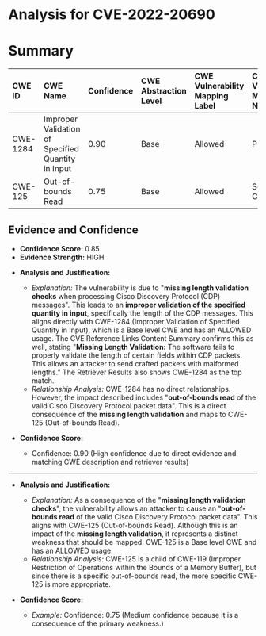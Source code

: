# Analysis for CVE-2022-20690

# Summary
| CWE ID    | CWE Name                                               | Confidence | CWE Abstraction Level | CWE Vulnerability Mapping Label | CWE-Vulnerability Mapping Notes |
| :--------- | :----------------------------------------------------- | :--------- | :-------------------- | :------------------------------ | :------------------------------ |
| CWE-1284  | Improper Validation of Specified Quantity in Input    | 0.90       | Base                  | Allowed                         | Primary CWE                     |
| CWE-125   | Out-of-bounds Read                                        | 0.75       | Base                  | Allowed                         | Secondary Candidate             |

## Evidence and Confidence

*   **Confidence Score:** 0.85
*   **Evidence Strength:** HIGH

- **Analysis and Justification:**
  - *Explanation:* The vulnerability is due to "**missing length validation checks** when processing Cisco Discovery Protocol (CDP) messages". This leads to an **improper validation of the specified quantity in input**, specifically the length of the CDP messages. This aligns directly with CWE-1284 (Improper Validation of Specified Quantity in Input), which is a Base level CWE and has an ALLOWED usage. The CVE Reference Links Content Summary confirms this as well, stating "**Missing Length Validation:** The software fails to properly validate the length of certain fields within CDP packets. This allows an attacker to send crafted packets with malformed lengths." The Retriever Results also shows CWE-1284 as the top match.
  - *Relationship Analysis:* CWE-1284 has no direct relationships. However, the impact described includes "**out-of-bounds read** of the valid Cisco Discovery Protocol packet data". This is a direct consequence of the **missing length validation** and maps to CWE-125 (Out-of-bounds Read).

- **Confidence Score:**
  - Confidence: 0.90 (High confidence due to direct evidence and matching CWE description and retriever results)

---
- **Analysis and Justification:**
  - *Explanation:* As a consequence of the "**missing length validation checks**", the vulnerability allows an attacker to cause an "**out-of-bounds read** of the valid Cisco Discovery Protocol packet data". This aligns with CWE-125 (Out-of-bounds Read). Although this is an impact of the **missing length validation**, it represents a distinct weakness that should be mapped. CWE-125 is a Base level CWE and has an ALLOWED usage.
  - *Relationship Analysis:* CWE-125 is a child of CWE-119 (Improper Restriction of Operations within the Bounds of a Memory Buffer), but since there is a specific out-of-bounds read, the more specific CWE-125 is more appropriate.

- **Confidence Score:**
  - *Example:* Confidence: 0.75 (Medium confidence because it is a consequence of the primary weakness.)
